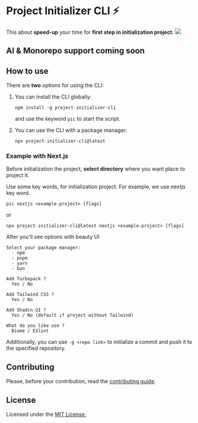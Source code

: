 # Project Initializer CLI ⚡️ 

This about **speed-up** your time for **first step in initialization project**.
<img src="https://maroon-spare-jay-600.mypinata.cloud/ipfs/bafkreiev6vsi5g5yqstlrq3srzpqs3kfoqvbcx75c3oxhw5fp5ilpv4rqu" />

## AI & Monorepo support coming soon

## How to use
There are **two** options for using the CLI:
1. You can install the CLI globally:
    ```
    npm install -g project-initializer-cli
    ```
    and use the keyword `pic` to start the script.

2. You can use the CLI with a package manager:
    ```
    npx project-initializer-cli@latest
    ```

### Example with Next.js
Before initialization the project, **select directory** where you want place to project it.

Use some key words, for initialization project. For example, we use nextjs key word. 

```
pic nextjs <example-project> [flags]
```
or
```
npx project-initializer-cli@latest nextjs <example-project> [flags]
```
After you'll see options with beauty UI

```
Select your package manager:
  - npm
  - pnpm
  - yarn
  - bun
  
Add Turbopack ?
  Yes / No
  
Add Tailwind CSS ?
  Yes / No
  
Add Shadcn UI ?
  Yes / No (default if project without Tailwind)

What do you like use ?
  Biome / ESlint
```
Additionally, you can use `-g <repo link>` to initialize a commit and push it to the specified repository.

## Contributing
Please, before your contribution, read the <a href="https://github.com/HzDev3628/project-initializer-cli/blob/main/CONTRIBUTING.md">contributing guide</a>.

## License
Licensed under the <a href="https://github.com/HzDev3628/project-initializer-cli/blob/main/LICENSE">MIT License.</a>